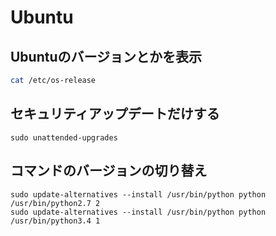 # Ubuntu

## Ubuntuのバージョンとかを表示
```bash
cat /etc/os-release
```

## セキュリティアップデートだけする
```
sudo unattended-upgrades
```

## コマンドのバージョンの切り替え
```
sudo update-alternatives --install /usr/bin/python python /usr/bin/python2.7 2
sudo update-alternatives --install /usr/bin/python python /usr/bin/python3.4 1
```
